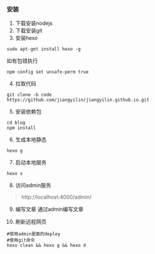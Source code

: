 ### 安装

1. 下载安装nodejs
2. 下载安装git
3. 安装hexo
```
sudo apt-get install hexo -g
```

如有包错执行
```
npm config set unsafe-perm true
```

4. 拉取代码
```
git clone -b code https://github.com/jiangyilin/jiangyilin.github.io.git
```

5. 安装依赖包
```
cd blog
npm install
```

6. 生成本地静态
```
hexo g
```

7. 启动本地服务
```
hexo s
```

8. 访问admin服务
>http://localhost:4000/admin/

9. 编写文章
通过admin编写文章

10. 刷新远程网页
```
#使用admin里面的deploy
#使用git命令
hexo clean && hexo g && hexo d
```


